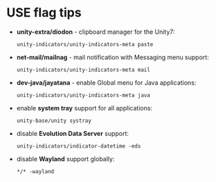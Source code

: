# USE flag tips

- **unity-extra/diodon** - clipboard manager for the Unity7:

  ```
  unity-indicators/unity-indicators-meta paste
  ```

- **net-mail/mailnag** - mail notification with Messaging menu support:

  ```
  unity-indicators/unity-indicators-meta mail
  ```

- **dev-java/jayatana** - enable Global menu for Java applications:

  ```
  unity-indicators/unity-indicators-meta java
  ```

- enable **system tray** support for all applications:

  ```
  unity-base/unity systray
  ```

- disable **Evolution Data Server** support:

  ```
  unity-indicators/indicator-datetime -eds
  ```

- disable **Wayland** support globally:

  ```
  */* -wayland
  ```
